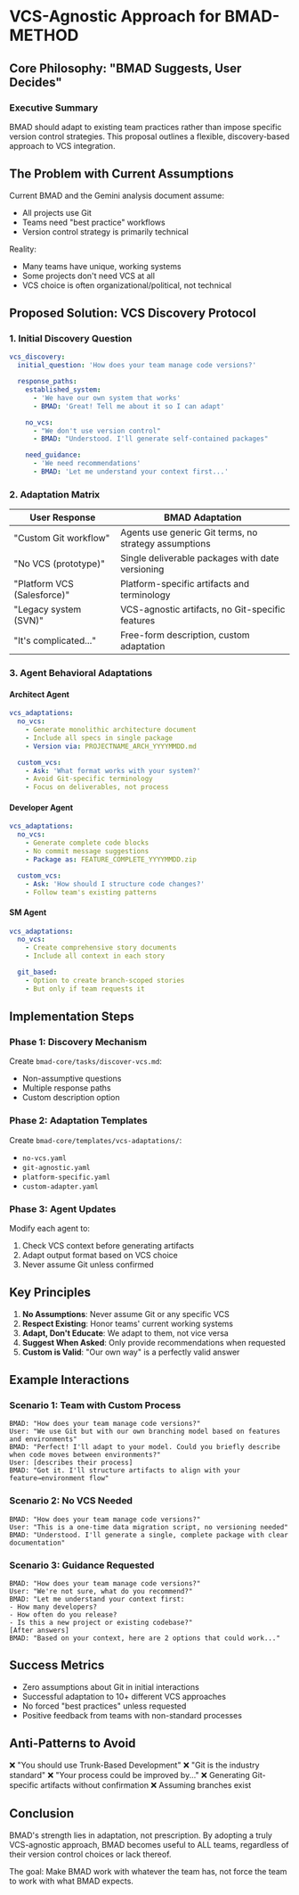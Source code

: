# VCS-Agnostic Approach for BMAD-METHOD

## Core Philosophy: "BMAD Suggests, User Decides"

### Executive Summary

BMAD should adapt to existing team practices rather than impose specific version control strategies. This proposal outlines a flexible, discovery-based approach to VCS integration.

## The Problem with Current Assumptions

Current BMAD and the Gemini analysis document assume:

- All projects use Git
- Teams need "best practice" workflows
- Version control strategy is primarily technical

Reality:

- Many teams have unique, working systems
- Some projects don't need VCS at all
- VCS choice is often organizational/political, not technical

## Proposed Solution: VCS Discovery Protocol

### 1. Initial Discovery Question

```yaml
vcs_discovery:
  initial_question: 'How does your team manage code versions?'

  response_paths:
    established_system:
      - 'We have our own system that works'
      - BMAD: 'Great! Tell me about it so I can adapt'

    no_vcs:
      - "We don't use version control"
      - BMAD: "Understood. I'll generate self-contained packages"

    need_guidance:
      - 'We need recommendations'
      - BMAD: 'Let me understand your context first...'
```

### 2. Adaptation Matrix

| User Response               | BMAD Adaptation                                       |
| --------------------------- | ----------------------------------------------------- |
| "Custom Git workflow"       | Agents use generic Git terms, no strategy assumptions |
| "No VCS (prototype)"        | Single deliverable packages with date versioning      |
| "Platform VCS (Salesforce)" | Platform-specific artifacts and terminology           |
| "Legacy system (SVN)"       | VCS-agnostic artifacts, no Git-specific features      |
| "It's complicated..."       | Free-form description, custom adaptation              |

### 3. Agent Behavioral Adaptations

#### Architect Agent

```yaml
vcs_adaptations:
  no_vcs:
    - Generate monolithic architecture document
    - Include all specs in single package
    - Version via: PROJECTNAME_ARCH_YYYYMMDD.md

  custom_vcs:
    - Ask: 'What format works with your system?'
    - Avoid Git-specific terminology
    - Focus on deliverables, not process
```

#### Developer Agent

```yaml
vcs_adaptations:
  no_vcs:
    - Generate complete code blocks
    - No commit message suggestions
    - Package as: FEATURE_COMPLETE_YYYYMMDD.zip

  custom_vcs:
    - Ask: 'How should I structure code changes?'
    - Follow team's existing patterns
```

#### SM Agent

```yaml
vcs_adaptations:
  no_vcs:
    - Create comprehensive story documents
    - Include all context in each story

  git_based:
    - Option to create branch-scoped stories
    - But only if team requests it
```

## Implementation Steps

### Phase 1: Discovery Mechanism

Create `bmad-core/tasks/discover-vcs.md`:

- Non-assumptive questions
- Multiple response paths
- Custom description option

### Phase 2: Adaptation Templates

Create `bmad-core/templates/vcs-adaptations/`:

- `no-vcs.yaml`
- `git-agnostic.yaml`
- `platform-specific.yaml`
- `custom-adapter.yaml`

### Phase 3: Agent Updates

Modify each agent to:

1. Check VCS context before generating artifacts
2. Adapt output format based on VCS choice
3. Never assume Git unless confirmed

## Key Principles

1. **No Assumptions**: Never assume Git or any specific VCS
2. **Respect Existing**: Honor teams' current working systems
3. **Adapt, Don't Educate**: We adapt to them, not vice versa
4. **Suggest When Asked**: Only provide recommendations when requested
5. **Custom is Valid**: "Our own way" is a perfectly valid answer

## Example Interactions

### Scenario 1: Team with Custom Process

```
BMAD: "How does your team manage code versions?"
User: "We use Git but with our own branching model based on features and environments"
BMAD: "Perfect! I'll adapt to your model. Could you briefly describe when code moves between environments?"
User: [describes their process]
BMAD: "Got it. I'll structure artifacts to align with your feature→environment flow"
```

### Scenario 2: No VCS Needed

```
BMAD: "How does your team manage code versions?"
User: "This is a one-time data migration script, no versioning needed"
BMAD: "Understood. I'll generate a single, complete package with clear documentation"
```

### Scenario 3: Guidance Requested

```
BMAD: "How does your team manage code versions?"
User: "We're not sure, what do you recommend?"
BMAD: "Let me understand your context first:
- How many developers?
- How often do you release?
- Is this a new project or existing codebase?"
[After answers]
BMAD: "Based on your context, here are 2 options that could work..."
```

## Success Metrics

- Zero assumptions about Git in initial interactions
- Successful adaptation to 10+ different VCS approaches
- No forced "best practices" unless requested
- Positive feedback from teams with non-standard processes

## Anti-Patterns to Avoid

❌ "You should use Trunk-Based Development"
❌ "Git is the industry standard"
❌ "Your process could be improved by..."
❌ Generating Git-specific artifacts without confirmation
❌ Assuming branches exist

## Conclusion

BMAD's strength lies in adaptation, not prescription. By adopting a truly VCS-agnostic approach, BMAD becomes useful to ALL teams, regardless of their version control choices or lack thereof.

The goal: Make BMAD work with whatever the team has, not force the team to work with what BMAD expects.

